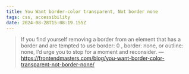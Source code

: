```yaml
---
title: You Want border-color transparent, Not border none
tags: css, accessibility
date: 2024-08-28T15:08:19.155Z
---
```

> If you find yourself removing a border from an element that has a border and are tempted to use border: 0 , border: none, or outline: none, I’d urge you to stop for a moment and reconsider. — https://frontendmasters.com/blog/you-want-border-color-transparent-not-border-none/
